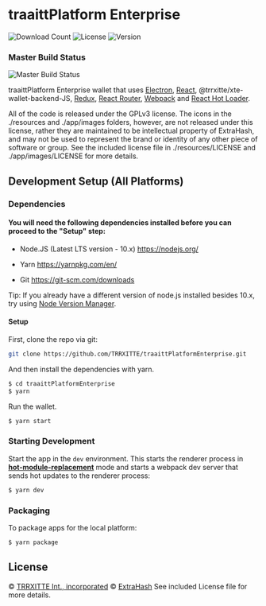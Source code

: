 # traaittPlatform Enterprise

![Download Count](https://img.shields.io/github/downloads/TRRXITTE/traaittPlatformEnterprise/total.svg)
![License](https://img.shields.io/github/license/TRRXITTE/traaittPlatform)
![Version](https://img.shields.io/github/v/release/TRRXITTE/traaittPlatform)

### Master Build Status

![Master Build Status](https://github.com/turtlecoin/turtle-wallet-proton/workflows/Build%20Proton/badge.svg?branch=master)

<p>
  traaittPlatform Enterprise wallet that uses <a href="http://electron.atom.io/">Electron</a>, <a href="https://facebook.github.io/react/">React</a>, @trrxitte/xte-wallet-backend-JS, <a href="https://github.com/reactjs/redux">Redux</a>, <a href="https://github.com/reactjs/react-router">React Router</a>, <a href="http://webpack.github.io/docs/">Webpack</a> and <a href="https://github.com/gaearon/react-hot-loader">React Hot Loader</a>.
</p>

<p>
  All of the code is released under the GPLv3 license. The icons in the ./resources and ./app/images folders, however, are not released under this license, rather they are maintained to be intellectual property of ExtraHash, and may not be used to represent the brand or identity of any other piece of software or group. See the included license file in ./resources/LICENSE and ./app/images/LICENSE for more details.
</p>


## Development Setup (All Platforms)

### Dependencies

#### You will need the following dependencies installed before you can proceed to the "Setup" step:

- Node.JS (Latest LTS version - 10.x) https://nodejs.org/

- Yarn https://yarnpkg.com/en/

- Git https://git-scm.com/downloads

Tip: If you already have a different version of node.js installed besides 10.x, try using [Node Version Manager](https://github.com/nvm-sh/nvm#install--update-script).

#### Setup

First, clone the repo via git:

```bash
git clone https://github.com/TRRXITTE/traaittPlatformEnterprise.git
```

And then install the dependencies with yarn.

```bash
$ cd traaittPlatformEnterprise
$ yarn
```

Run the wallet.

```bash
$ yarn start
```

### Starting Development

Start the app in the `dev` environment. This starts the renderer process in [**hot-module-replacement**](https://webpack.js.org/guides/hmr-react/) mode and starts a webpack dev server that sends hot updates to the renderer process:

```bash
$ yarn dev
```

### Packaging

To package apps for the local platform:

```bash
$ yarn package
```

## License

© [TRRXITTE Int., incorporated](https://github.com/TRRXITTE)
© [ExtraHash](https://github.com/ExtraHash)
See included License file for more details.